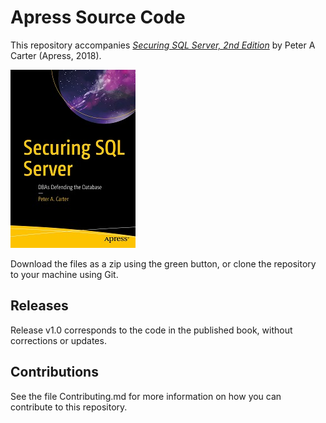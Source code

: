 # Apress Source Code

This repository accompanies [*Securing SQL Server, 2nd Edition*](https://www.apress.com/9781484241608) by Peter A Carter (Apress, 2018).

[comment]: #cover
![Cover image](9781484241608.jpg)

Download the files as a zip using the green button, or clone the repository to your machine using Git.

## Releases

Release v1.0 corresponds to the code in the published book, without corrections or updates.

## Contributions

See the file Contributing.md for more information on how you can contribute to this repository.